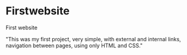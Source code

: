 # Firstwebsite
First website

"This was my first project, very simple, with external and internal links, navigation between pages, using only HTML and CSS."

